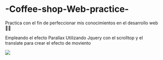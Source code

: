 # -Coffee-shop-Web-practice-

Practica con el fin de perfeccionar mis conocimientos en el desarrollo web 🚀🚀

Empleando el efecto Parallax
Utilizando Jquery con el scrolltop y el translate para crear el efecto de moviento  


<img src="https://media.giphy.com/media/RibtJhWlHoj7aAPhe1/giphy.gif">


